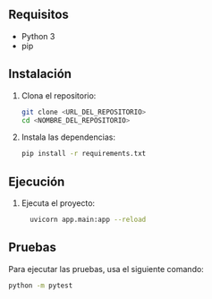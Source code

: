 ## Requisitos

- Python 3
- pip

## Instalación

1. Clona el repositorio:
    ```bash
    git clone <URL_DEL_REPOSITORIO>
    cd <NOMBRE_DEL_REPOSITORIO>
    ```

2. Instala las dependencias:
    ```bash
    pip install -r requirements.txt
    ```

## Ejecución

1. Ejecuta el proyecto:
    ```bash
      uvicorn app.main:app --reload
    ```

## Pruebas

Para ejecutar las pruebas, usa el siguiente comando:
```bash
python -m pytest
```